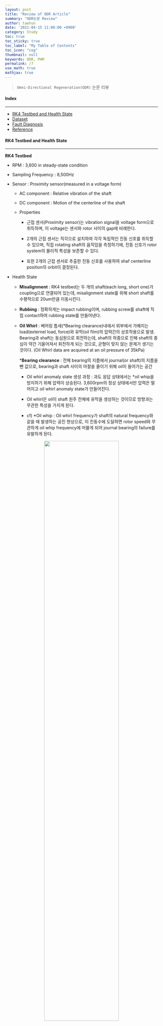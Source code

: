```yaml
---
layout: post
title: "Review of ODR Article"
summary: "ODR논문 Review"
author: taehun
date: '2021-04-15 11:00:00 +0900'
category: Study
toc: true
toc_sticky: true
toc_label: "My Table of Contents"
toc_icon: "cog"
thumbnail: null
keywords: ODR, PHM
permalink: /7
use_math: true
mathjax: true
---
```


> `Omni-Directional Regeneration(ODR)` 논문 리뷰

#### Index
---

- [RK4 Testbed and Health State](#rk4-testbed-and-health-state)
- [Dataset](#dataset)
- [Fault Diagnosis](#fault-diagnosis)
- [Reference](#reference) <br>


#### RK4 Testbed and Health State
---

**RK4 Testbed**

- RPM : 3,600 in steady-state condition

- Sampling Frequency : 8,500Hz

- Sensor : Proximity sensor(measured in a voltage form)

  - AC component : Relative vibration of the shaft

  - DC component : Motion of the centerline of the shaft

  - Properties
  
    - 근접 센서(Proximity sensor)는 vibration signal을 voltage form으로 취득하며, 이 voltage는 센서와 rotor 사이의 gap에 비례한다.

    - 2개의 근접 센서는 직각으로 설치하여 각각 독립적인 진동 신호를 취득할 수 있으며, 직접 rotating shaft의 움직임을 측정하기에, 진동 신호가 rotor system의 물리적 특성을 보존할 수 있다.

    - 또한 2개의 근접 센서로 추출한 진동 신호를 사용하여 shaf centerline position의 orbit이 결정된다.

- Health State

  - **Misalignment** : RK4 testbed는 두 개의 shaft(each long, short one)가 coupling으로 연결되어 있는데, misalignment state를 위해 short shaft를 수평적으로 20um만큼 이동시킨다.

  - **Rubbing** : 정확하게는 impact rubbing이며, rubbing screw를 shaft에 직접 contact하여 rubbing state를 만들어낸다.

  - **Oil Whirl** : 베어링 틈새(*Bearing clearance)내에서 외부에서 가해지는 load(externel load, force)와 유막(oil film)의 압력간의 상호작용으로 발생. Bearing과 shaft는 동심원으로 회전하는데, shaft의 하중으로 인해 shaft의 중심이 약간 기울어져서 회전하게 되는 것으로, 균형이 맞지 않는 문제가 생기는 것이다. (Oil Whirl data are acquired at an oil pressure of 35kPa)

    ***Bearing clearance** : 전체 bearing의 지름에서 journal(or shaft)의 지름을 뺀 값으로, bearing과 shaft 사이의 마찰을 줄이기 위해 oil이 들어가는 공간
    
    - Oil whirl anomaly state 생성 과정 : 과도 응답 상태에서는 *oil whip을 방지하기 위해 압력이 상승된다. 3,600rpm의 정상 상태에서만 압력은 떨어지고 oil whirl anomaly state가 만들어진다.
    
    - Oil whirl은 oil이 shaft 원주 전체에 유막을 생성하는 것이므로 방향과는 무관한 특성을 가지게 된다.

    - cf) *Oil whip : Oil whirl frequency가 shaft의 natural frequency와 같을 때 발생하는 공진 현상으로, 이 진동수에 도달하면 rotor speed와 무관하게 oil whip frequency에 머물게 되어 journal bearing의 failure를 유발하게 된다.
  
<center>
  <img src = "/assets/img/posts/clearance.jpg" style = "width : 70%; height = auto;">
</center>

- Directional/Non-Directional Health State

  - 구분 기준 : 센서의 방향과 무관/유관한 신호 특성을 가지는 health state

  - Directional Health State

    - Misalignment, Rubbing

  - Non-Directional Health State

    - Normal, Oil Whirl

<br>
#### Dataset
---

- **Dataset**

  - 각 health state에 대하여 초당 60 cycles의 진동 신호를 60초동안 측정하므로 총 60개의 데이터, 3,600 cycles가 되고, 전체 데이터셋은 3개의 60-s의 data를 이용하여 각 state에 대해 test한다.

  > 즉, **`각각(총 3개)의 dataset`**은 **`health states에 대하여 60cycles/s의 진동신호를 60초간 측정한 데이터이다.`**


#### Fault Diagnosis
---

- Rotor system의 fault diagnosis에 가장 흔히 사용되는 방식은 vibration signal을 이용한 방식

- Orbit image를 이용한 Rotor system의 fault diagnosis 연구도 있었으나, orbit graph는 vibration signal에 대한 detailed physical interpretation이 부족

**1. Feature Generation**

  - **1)Preprocessing**
    
    - Reason and Purpose
    
      - Raw vibration signal의 uncertainties를 줄이기 위함

      - RPM은 steady-state condition에서도 약간의 variation을 가지는데, rpm의 variation은 feature extraction에서 일관성(consistency)을 떨어뜨린다.

    - How to

      - RPM의 variance를 줄이기 위해서 raw vibration signal이 resampled되며,이 논문에서는 angular resampling을 사용하는데, 이는 keyphasor signal을 reference로 해서 raw signal이 각 회전마다 같은 숫자의 point를 가지도록 만들어주는 방법이다.<br><br>

  - **2)Feature Extraction**

    - RK4 testbed는 steady-state condition에서 작동되므로, time-frequency domain features보다는 time- and frequency-domain feature가 사용된다.

    - Energy-related feature인 8개의 time-domain feature들과, fundamental, harmonic, sub-harmonic frequency 등의 정보를 포함하는 11개의 frequency-domain feature들이 사용된다.

    - Time-domain feature는 1 cycle based datum unit을, Frequency-domain featrue는 60 cycle based datum units를 사용한다.

  - **3)Feature Selection**

    - Featrue selection은 feature들중 진단 성능을 향상시킬 수 있는 최적의 feature subset을 결정한다.<br>

**2. Classifier**

  - **SVM Classifier**

    - v<sub>i</sub> : feature vector

    - w : weight vector, normal vector to the hyper-plane

    - b : bias vector

    - ξ<sub>i</sub> : slack variable(i번째 sample이 마진을 얼마나 위반할지 결정)

    - Objective function and Hypothesis

  <center>
    <img src="/assets/img/posts/SVM.png" style = "width : 50%; height : auto;">
  </center><br>

  - 1) 결정 함수(Hypothesis)의 기울기 dh/dx = ∥w∥로, 가중치 벡터의 norm과 같다. 이 기울기를 2로 나누면 결정 함수의 값이 1,-1이 되는 점들이 결정 경계로부터 2배만큼 더 멀어진다.

    - 즉, 마진을 크게 하기 위해서는 ∥w∥를 최소화해야 한다.

  - 2) 결정 함수가 모든 양성 학습 샘플에서는 1보다 커야 하며, 음성 학습 샘플에서는 -1보다 작아야 한다. 
    
    - 따라서, t<sup>(i)</sup>(w<sup>T</sup>x<sup>(i)</sup> + b)가 1보다 크거나 같은 아래 조건은 음성 샘플(y<sup>(i)</sup> = 0)일 때 t<sup>(i)</sup> = -1로, 양성 샘플(y<sup>(i)</sup> = 1)일 때 t<sup>(i)</sup> = 1로 정의할 때 2.를 만족시키는 조건이 된다.<br><br>

**3. Omnidirectional Regeneration**

<div style="width:45%; height:auto; float:left; margin-left:4%;">
 <img src="/assets/img/posts/odr1.png" style="width:100%; height:auto;">
</div>
<div style="width:45%; height:auto; float:left; margin-left:2%;">
 <img src="/assets/img/posts/odr2.png" style="width:100%; height:auto;">
</div><div style="clear:both;"></div><br>

<center>
  <img src="/assets/img/posts/odr3.png" style = "width : 35%; height : auto;">
</center>

- 위 변환식을 이용하여 x<sub>1</sub>, ... , x<sub>N</sub> vector와 y<sub>1</sub>, ... , y<sub>N</sub> 벡터를 만들어내는데, 이 때 각 벡터는 n개의 component를 가진다. 

- 이 때, N은 ODR 신호의 최대값으로 실험 세팅에 따라 설정해야 할 값이며, n은 time의 길이를 의미한다.

- x<sub>n+N/2</sub>은 y<sub>n</sub>과 정확히 일치하기에 x에 대한 ODR signal만으로도 fault diagnosis에 활용할 수 있으나, ODR 신호를 만들 때 x,y raw signal 모두 필요하므로 proximity sensor는 2개를 사용해야 함

**4. Directionality Evaluation Metric, D**

  - Directional anomaly states의 진단 성능을 높이기 위해 먼저 어떤 fault class가 directionality를 가지는지 결정해야 하는데, 논문에서는 Directionality metric D를 도입하였다.

  <center>
    <img src = "/assets/img/posts/direc_metric.png" style = "width : 35%; height : auto;">
  </center>
    
  - D는 vibration의 정도(level)과 health states에 무관하게 잘 작동하며, S<sub>N</sub>(f)는 N개의 ODR 신호에 대한 power spectrum을 의미하고, f<sub>1x</sub>는 회전 속도의 주파수, 즉 fundamental frequency를 의미한다.

  - Denominator는 normalizing constant로, metric이 진도 수준이나 이상 상태와 무관하게 잘 작동할 수 있도록 해주는 값이다.

  - Threshold는 unit value(1)로 설정하는데, 그 이유는 Non-directional state의 경우 signal들의 variation이 무시할 수 있는 수준이기에 1로 설정하여도 Directional/Non-directional을 구분할 수 있다.

  - **Directionality of Health States**

    - 아래는 3개의 datasets를 이용하여 5개의 health states에 대해 D value를 측정한 결과이다.

    <center>
      <img src = "/assets/img/posts/d_dataset.png" style = "width : 95%; height : auto;">
    </center>
    
**5. Classfication & Result**

  - Classifier는 SVM을 사용했으며, feature extraction을 통해 얻은 feature를 이용하여 사전에 학습된다.

  - Directional states의 경우, N개의 ODR 신호를 생성하여 unlabeled data를 SVM Classifier로 predict한다. 즉, 각 60-cycle data에 대하여 N개의 results를 얻게 되느 것이다.

    - 이렇게 얻은 N개의 result는 majority voting을 이용하여 final prediction을 얻는다.

  - Non-directional states의 경우, 앞선 directionality metric D를 통해 non-directional로 분류되고, 방향성과 무관하기에 proximity sensor로부터 얻은 raw signal로만 predict해도 ODR 신호의 결과와 거의 동일게 나온다.


<br>

#### Reference

- Joon Ha Jung, Byung Chul Jeon, Byeng D. Youn, Myungyon Kim, Donghwan Kim, Yeonwhan Kim, Omnidirectional regeneration (ODR) of proximity sensor signals for robust diagnosis of journal bearing systems, Mech. Syst. Signal. Process. 90 (2017) 189–207.


---



